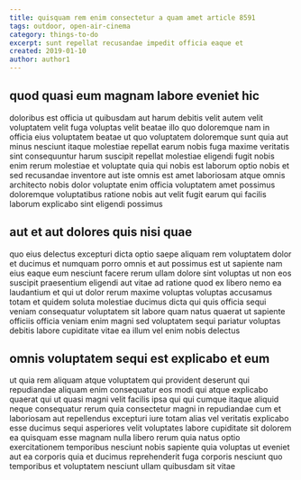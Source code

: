 ```yaml
---
title: quisquam rem enim consectetur a quam amet article 8591
tags: outdoor, open-air-cinema
category: things-to-do
excerpt: sunt repellat recusandae impedit officia eaque et
created: 2019-01-10
author: author1
---
```


## quod quasi eum magnam labore eveniet hic

doloribus est officia ut quibusdam aut harum debitis velit autem velit voluptatem velit fuga voluptas velit beatae illo quo doloremque nam in officia eius voluptatem beatae ut quo voluptatem doloremque sunt quia aut minus nesciunt itaque molestiae repellat earum nobis fuga maxime veritatis sint consequuntur harum suscipit repellat molestiae eligendi fugit nobis enim rerum molestiae et voluptate quia qui nobis est laborum optio nobis et sed recusandae inventore aut iste omnis est amet laboriosam atque omnis architecto nobis dolor voluptate enim officia voluptatem amet possimus doloremque voluptatibus ratione nobis aut velit fugit earum qui facilis laborum explicabo sint eligendi possimus

## aut et aut dolores quis nisi quae

quo eius delectus excepturi dicta optio saepe aliquam rem voluptatem dolor et ducimus et numquam porro omnis et aut possimus est ut sapiente nam eius eaque eum nesciunt facere rerum ullam dolore sint voluptas ut non eos suscipit praesentium eligendi aut vitae ad ratione quod ex libero nemo ea laudantium et qui ut dolor rerum maxime voluptas voluptas accusamus totam et quidem soluta molestiae ducimus dicta qui quis officia sequi veniam consequatur voluptatem sit labore quam natus quaerat ut sapiente officiis officia veniam enim magni sed voluptatem sequi pariatur voluptas debitis labore cupiditate vitae ea illum vel enim nobis delectus

## omnis voluptatem sequi est explicabo et eum

ut quia rem aliquam atque voluptatem qui provident deserunt qui repudiandae aliquam enim consequatur eos modi qui atque explicabo quaerat qui ut quasi magni velit facilis ipsa qui qui cumque itaque aliquid neque consequatur rerum quia consectetur magni in repudiandae cum et laboriosam aut repellendus excepturi iure totam alias vel veritatis explicabo esse ducimus sequi asperiores velit voluptates labore cupiditate sit dolorem ea quisquam esse magnam nulla libero rerum quia natus optio exercitationem temporibus nesciunt nobis sapiente quia voluptas ut eveniet aut ea corporis quia et ducimus reprehenderit fuga corporis nesciunt quo temporibus et voluptatem nesciunt ullam quibusdam sit vitae
